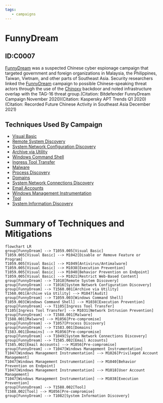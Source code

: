 ```yaml
---
tags:
   - campaigns
---
```

# FunnyDream
## ID:C0007
[FunnyDream](campaigns/C0007) was a suspected Chinese cyber espionage campaign that targeted government and foreign organizations in Malaysia, the Philippines, Taiwan, Vietnam, and other parts of Southeast Asia. Security researchers linked the [FunnyDream](campaigns/C0007) campaign to possible Chinese-speaking threat actors through the use of the [Chinoxy](software/S1041) backdoor and noted infrastructure overlap with the TAG-16 threat group.(Citation: Bitdefender FunnyDream Campaign November 2020)(Citation: Kaspersky APT Trends Q1 2020)(Citation: Recorded Future Chinese Activity in Southeast Asia December 2021)
## Techniques Used By Campaign
* [Visual Basic](techniques/T1059/005)
* [Remote System Discovery](techniques/T1018)
* [System Network Configuration Discovery](techniques/T1016)
* [Archive via Utility](techniques/T1560/001)
* [Windows Command Shell](techniques/T1059/003)
* [Ingress Tool Transfer](techniques/T1105)
* [Malware](techniques/T1588/001)
* [Process Discovery](techniques/T1057)
* [Domains](techniques/T1583/001)
* [System Network Connections Discovery](techniques/T1049)
* [Email Accounts](techniques/T1585/002)
* [Windows Management Instrumentation](techniques/T1047)
* [Tool](techniques/T1588/002)
* [System Information Discovery](techniques/T1082)

# Summary of Techniques and Mitigations
```mermaid
flowchart LR
group[FunnyDream] --> T1059.005[Visual Basic]
T1059.005[Visual Basic] --> M1042[Disable or Remove Feature or Program]
T1059.005[Visual Basic] --> M1049[Antivirus/Antimalware]
T1059.005[Visual Basic] --> M1038[Execution Prevention]
T1059.005[Visual Basic] --> M1040[Behavior Prevention on Endpoint]
T1059.005[Visual Basic] --> M1021[Restrict Web-Based Content]
group[FunnyDream] --> T1018[Remote System Discovery]
group[FunnyDream] --> T1016[System Network Configuration Discovery]
group[FunnyDream] --> T1560.001[Archive via Utility]
T1560.001[Archive via Utility] --> M1047[Audit]
group[FunnyDream] --> T1059.003[Windows Command Shell]
T1059.003[Windows Command Shell] --> M1038[Execution Prevention]
group[FunnyDream] --> T1105[Ingress Tool Transfer]
T1105[Ingress Tool Transfer] --> M1031[Network Intrusion Prevention]
group[FunnyDream] --> T1588.001[Malware]
T1588.001[Malware] --> M1056[Pre-compromise]
group[FunnyDream] --> T1057[Process Discovery]
group[FunnyDream] --> T1583.001[Domains]
T1583.001[Domains] --> M1056[Pre-compromise]
group[FunnyDream] --> T1049[System Network Connections Discovery]
group[FunnyDream] --> T1585.002[Email Accounts]
T1585.002[Email Accounts] --> M1056[Pre-compromise]
group[FunnyDream] --> T1047[Windows Management Instrumentation]
T1047[Windows Management Instrumentation] --> M1026[Privileged Account Management]
T1047[Windows Management Instrumentation] --> M1040[Behavior Prevention on Endpoint]
T1047[Windows Management Instrumentation] --> M1018[User Account Management]
T1047[Windows Management Instrumentation] --> M1038[Execution Prevention]
group[FunnyDream] --> T1588.002[Tool]
T1588.002[Tool] --> M1056[Pre-compromise]
group[FunnyDream] --> T1082[System Information Discovery]
```